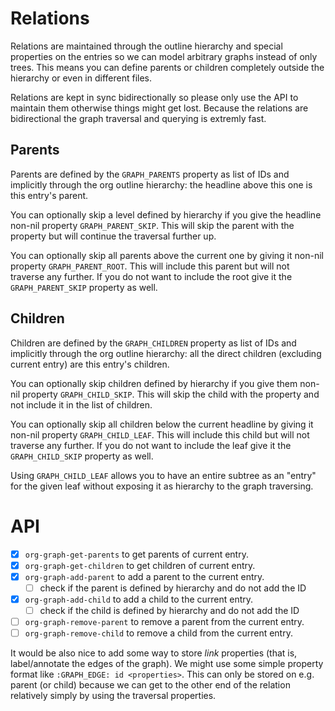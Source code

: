 # Relations

Relations are maintained through the outline hierarchy and special properties on the entries so we can model arbitrary graphs instead of only trees.  This means you can define parents or children completely outside the hierarchy or even in different files.

Relations are kept in sync bidirectionally so please only use the API to maintain them otherwise things might get lost.  Because the relations are bidirectional the graph traversal and querying is extremly fast.

## Parents

Parents are defined by the `GRAPH_PARENTS` property as list of IDs and implicitly through the org outline hierarchy: the headline above this one is this entry's parent.

You can optionally skip a level defined by hierarchy if you give the headline non-nil property `GRAPH_PARENT_SKIP`.  This will skip the parent with the property but will continue the traversal further up.

You can optionally skip all parents above the current one by giving it non-nil property `GRAPH_PARENT_ROOT`.  This will include this parent but will not traverse any further.  If you do not want to include the root give it the `GRAPH_PARENT_SKIP` property as well.

## Children

Children are defined by the `GRAPH_CHILDREN` property as list of IDs and implicitly through the org outline hierarchy: all the direct children (excluding current entry) are this entry's children.

You can optionally skip children defined by hierarchy if you give them non-nil property `GRAPH_CHILD_SKIP`.  This will skip the child with the property and not include it in the list of children.

You can optionally skip all children below the current headline by giving it non-nil property `GRAPH_CHILD_LEAF`.  This will include this child but will not traverse any further.  If you do not want to include the leaf give it the `GRAPH_CHILD_SKIP` property as well.

Using `GRAPH_CHILD_LEAF` allows you to have an entire subtree as an "entry" for the given leaf without exposing it as hierarchy to the graph traversing.

# API

- [x] `org-graph-get-parents` to get parents of current entry.
- [x] `org-graph-get-children` to get children of current entry.
- [x] `org-graph-add-parent` to add a parent to the current entry.
  - [ ] check if the parent is defined by hierarchy and do not add the ID
- [x] `org-graph-add-child` to add a child to the current entry.
  - [ ] check if the child is defined by hierarchy and do not add the ID
- [ ] `org-graph-remove-parent` to remove a parent from the current entry.
- [ ] `org-graph-remove-child` to remove a child from the current entry.

It would be also nice to add some way to store *link* properties (that is, label/annotate the edges of the graph).  We might use some simple property format like `:GRAPH_EDGE: id <properties>`.  This can only be stored on e.g. parent (or child) because we can get to the other end of the relation relatively simply by using the traversal properties.
